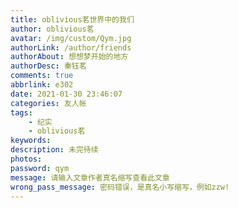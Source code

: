 ```yaml
---
title: oblivious茗世界中的我们
author: oblivious茗
avatar: /img/custom/Qym.jpg
authorLink: /author/friends
authorAbout: 想想梦开始的地方
authorDesc: 秦钰茗
comments: true
abbrlink: e302
date: 2021-01-30 23:46:07
categories: 友人帐
tags: 
    - 纪实
    - oblivious茗
keywords:
description: 未完待续
photos:
password: qym
message: 请输入文章作者真名缩写查看此文章
wrong_pass_message: 密码错误，是真名小写缩写，例如zzw!
---
```


